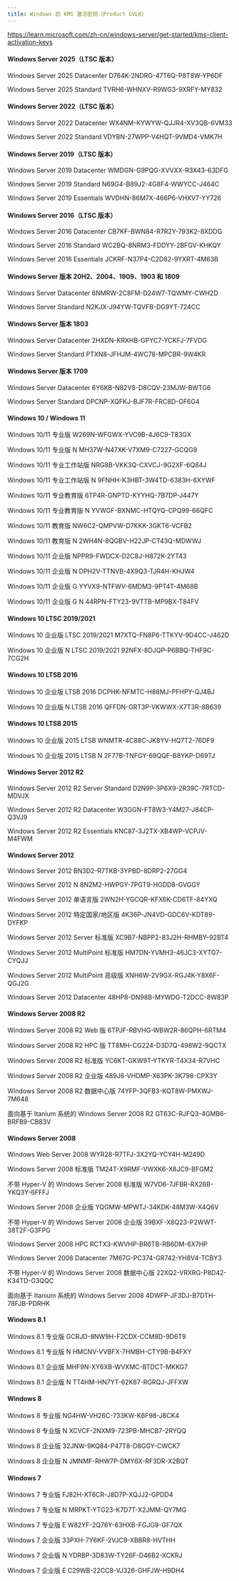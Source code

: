 ```yaml
---
title: Windows 的 KMS 激活密钥（Product GVLK）
---
```


https://learn.microsoft.com/zh-cn/windows-server/get-started/kms-client-activation-keys

#### **Windows Server 2025（LTSC 版本）**

Windows Server 2025 Datacenter
D764K-2NDRG-47T6Q-P8T8W-YP6DF

Windows Server 2025 Standard
TVRH6-WHNXV-R9WG3-9XRFY-MY832

#### **Windows Server 2022（LTSC 版本）**

Windows Server 2022 Datacenter
WX4NM-KYWYW-QJJR4-XV3QB-6VM33

Windows Server 2022 Standard
VDYBN-27WPP-V4HQT-9VMD4-VMK7H

#### **Windows Server 2019（LTSC 版本）**

Windows Server 2019 Datacenter
WMDGN-G9PQG-XVVXX-R3X43-63DFG

Windows Server 2019 Standard
N69G4-B89J2-4G8F4-WWYCC-J464C

Windows Server 2019 Essentials
WVDHN-86M7X-466P6-VHXV7-YY726

#### **Windows Server 2016（LTSC 版本）**

Windows Server 2016 Datacenter
CB7KF-BWN84-R7R2Y-793K2-8XDDG

Windows Server 2016 Standard
WC2BQ-8NRM3-FDDYY-2BFGV-KHKQY

Windows Server 2016 Essentials
JCKRF-N37P4-C2D82-9YXRT-4M63B

#### **Windows Server 版本 20H2、2004、1909、1903 和 1809**

Windows Server Datacenter
6NMRW-2C8FM-D24W7-TQWMY-CWH2D

Windows Server Standard
N2KJX-J94YW-TQVFB-DG9YT-724CC

#### **Windows Server 版本 1803**

Windows Server Datacenter
2HXDN-KRXHB-GPYC7-YCKFJ-7FVDG

Windows Server Standard
PTXN8-JFHJM-4WC78-MPCBR-9W4KR

#### **Windows Server 版本 1709**

Windows Server Datacenter
6Y6KB-N82V8-D8CQV-23MJW-BWTG6

Windows Server Standard
DPCNP-XQFKJ-BJF7R-FRC8D-GF6G4

#### **Windows 10 / Windows 11**

Windows 10/11 专业版
W269N-WFGWX-YVC9B-4J6C9-T83GX

Windows 10/11 专业版 N
MH37W-N47XK-V7XM9-C7227-GCQG9

Windows 10/11 专业工作站版
NRG8B-VKK3Q-CXVCJ-9G2XF-6Q84J

Windows 10/11 专业工作站版 N
9FNHH-K3HBT-3W4TD-6383H-6XYWF

Windows 10/11 专业教育版
6TP4R-GNPTD-KYYHQ-7B7DP-J447Y

Windows 10/11 专业教育版 N
YVWGF-BXNMC-HTQYQ-CPQ99-66QFC

Windows 10/11 教育版
NW6C2-QMPVW-D7KKK-3GKT6-VCFB2

Windows 10/11 教育版 N
2WH4N-8QGBV-H22JP-CT43Q-MDWWJ

Windows 10/11 企业版
NPPR9-FWDCX-D2C8J-H872K-2YT43

Windows 10/11 企业版 N
DPH2V-TTNVB-4X9Q3-TJR4H-KHJW4

Windows 10/11 企业版 G
YYVX9-NTFWV-6MDM3-9PT4T-4M68B

Windows 10/11 企业版 G N
44RPN-FTY23-9VTTB-MP9BX-T84FV

#### **Windows 10 LTSC 2019/2021**

Windows 10 企业版 LTSC 2019/2021
M7XTQ-FN8P6-TTKYV-9D4CC-J462D

Windows 10 企业版 N LTSC 2019/2021
92NFX-8DJQP-P6BBQ-THF9C-7CG2H

#### **Windows 10 LTSB 2016**

Windows 10 企业版 LTSB 2016
DCPHK-NFMTC-H88MJ-PFHPY-QJ4BJ

Windows 10 企业版 N LTSB 2016
QFFDN-GRT3P-VKWWX-X7T3R-8B639

#### **Windows 10 LTSB 2015**

Windows 10 企业版 2015 LTSB
WNMTR-4C88C-JK8YV-HQ7T2-76DF9

Windows 10 企业版 2015 LTSB N
2F77B-TNFGY-69QQF-B8YKP-D69TJ

#### **Windows Server 2012 R2**

Windows Server 2012 R2 Server Standard
D2N9P-3P6X9-2R39C-7RTCD-MDVJX

Windows Server 2012 R2 Datacenter
W3GGN-FT8W3-Y4M27-J84CP-Q3VJ9

Windows Server 2012 R2 Essentials
KNC87-3J2TX-XB4WP-VCPJV-M4FWM

#### **Windows Server 2012**

Windows Server 2012
BN3D2-R7TKB-3YPBD-8DRP2-27GG4

Windows Server 2012 N
8N2M2-HWPGY-7PGT9-HGDD8-GVGGY

Windows Server 2012 单语言版
2WN2H-YGCQR-KFX6K-CD6TF-84YXQ

Windows Server 2012 特定国家/地区版
4K36P-JN4VD-GDC6V-KDT89-DYFKP

Windows Server 2012 Server 标准版
XC9B7-NBPP2-83J2H-RHMBY-92BT4

Windows Server 2012 MultiPoint 标准版
HM7DN-YVMH3-46JC3-XYTG7-CYQJJ

Windows Server 2012 MultiPoint 高级版
XNH6W-2V9GX-RGJ4K-Y8X6F-QGJ2G

Windows Server 2012 Datacenter
48HP8-DN98B-MYWDG-T2DCC-8W83P

#### **Windows Server 2008 R2**

Windows Server 2008 R2 Web 版
6TPJF-RBVHG-WBW2R-86QPH-6RTM4

Windows Server 2008 R2 HPC 版
TT8MH-CG224-D3D7Q-498W2-9QCTX

Windows Server 2008 R2 标准版
YC6KT-GKW9T-YTKYR-T4X34-R7VHC

Windows Server 2008 R2 企业版
489J6-VHDMP-X63PK-3K798-CPX3Y

Windows Server 2008 R2 数据中心版
74YFP-3QFB3-KQT8W-PMXWJ-7M648

面向基于 Itanium 系统的 Windows Server 2008 R2
GT63C-RJFQ3-4GMB6-BRFB9-CB83V

#### **Windows Server 2008**

Windows Web Server 2008
WYR28-R7TFJ-3X2YQ-YCY4H-M249D

Windows Server 2008 标准版
TM24T-X9RMF-VWXK6-X8JC9-BFGM2

不带 Hyper-V 的 Windows Server 2008 标准版
W7VD6-7JFBR-RX26B-YKQ3Y-6FFFJ

Windows Server 2008 企业版
YQGMW-MPWTJ-34KDK-48M3W-X4Q6V

不带 Hyper-V 的 Windows Server 2008 企业版
39BXF-X8Q23-P2WWT-38T2F-G3FPG

Windows Server 2008 HPC
RCTX3-KWVHP-BR6TB-RB6DM-6X7HP

Windows Server 2008 Datacenter
7M67G-PC374-GR742-YH8V4-TCBY3

不带 Hyper-V 的 Windows Server 2008 数据中心版
22XQ2-VRXRG-P8D42-K34TD-G3QQC

面向基于 Itanium 系统的 Windows Server 2008
4DWFP-JF3DJ-B7DTH-78FJB-PDRHK

#### **Windows 8.1**

Windows 8.1 专业版
GCRJD-8NW9H-F2CDX-CCM8D-9D6T9

Windows 8.1 专业版 N
HMCNV-VVBFX-7HMBH-CTY9B-B4FXY

Windows 8.1 企业版
MHF9N-XY6XB-WVXMC-BTDCT-MKKG7

Windows 8.1 企业版 N
TT4HM-HN7YT-62K67-RGRQJ-JFFXW

#### **Windows 8**

Windows 8 专业版
NG4HW-VH26C-733KW-K6F98-J8CK4

Windows 8 专业版 N
XCVCF-2NXM9-723PB-MHCB7-2RYQQ

Windows 8 企业版
32JNW-9KQ84-P47T8-D8GGY-CWCK7

Windows 8 企业版 N
JMNMF-RHW7P-DMY6X-RF3DR-X2BQT

#### **Windows 7**

Windows 7 专业版
FJ82H-XT6CR-J8D7P-XQJJ2-GPDD4

Windows 7 专业版 N
MRPKT-YTG23-K7D7T-X2JMM-QY7MG

Windows 7 专业版 E
W82YF-2Q76Y-63HXB-FGJG9-GF7QX

Windows 7 企业版
33PXH-7Y6KF-2VJC9-XBBR8-HVTHH

Windows 7 企业版 N
YDRBP-3D83W-TY26F-D46B2-XCKRJ

Windows 7 企业版 E
C29WB-22CC8-VJ326-GHFJW-H9DH4

